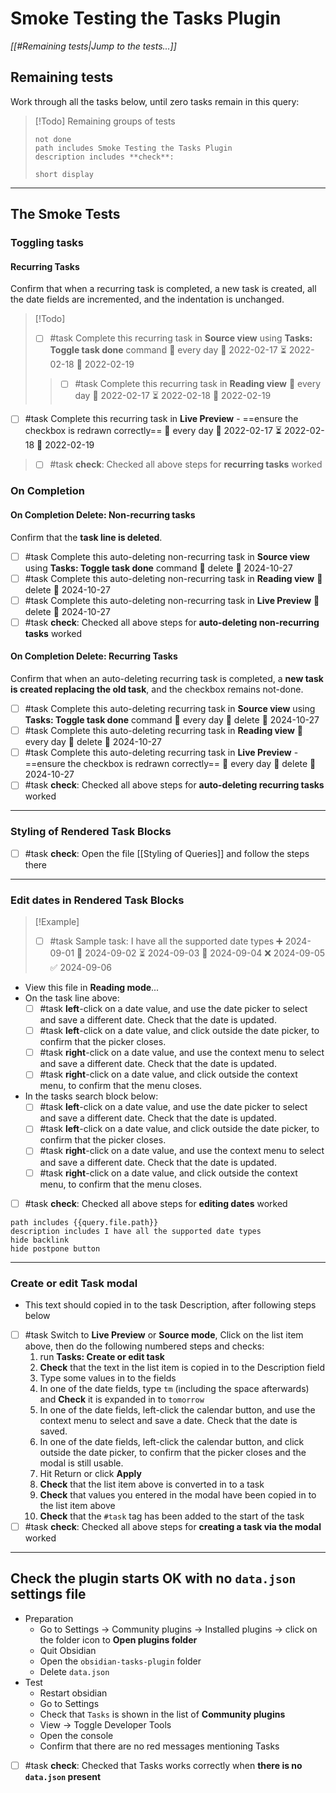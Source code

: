 # Smoke Testing the Tasks Plugin

*[[#Remaining tests|Jump to the tests...]]*

## Remaining tests

Work through all the tasks below, until zero tasks remain in this query:

> [!Todo] Remaining groups of tests
>
> ```tasks
> not done
> path includes Smoke Testing the Tasks Plugin
> description includes **check**:
>
> short display
> ```

---

## The Smoke Tests

### Toggling tasks

#### Recurring Tasks

Confirm that when a recurring task is completed, a new task is created, all the date fields are incremented, and the indentation is unchanged.

> [!Todo]
>
> - [ ] #task Complete this recurring task in **Source view** using **Tasks: Toggle task done** command 🔁 every day 🛫 2022-02-17 ⏳ 2022-02-18 📅 2022-02-19
>
> > - [ ] #task Complete this recurring task in **Reading view** 🔁 every day 🛫 2022-02-17 ⏳ 2022-02-18 📅 2022-02-19

- [ ] #task Complete this recurring task in **Live Preview** - ==ensure the checkbox is redrawn correctly== 🔁 every day 🛫 2022-02-17 ⏳ 2022-02-18 📅 2022-02-19

> - [ ] #task **check**: Checked all above steps for **recurring tasks** worked

### On Completion

#### On Completion Delete: Non-recurring tasks

Confirm that the **task line is deleted**.

- [ ] #task Complete this auto-deleting non-recurring task in **Source view** using **Tasks: Toggle task done** command 🏁 delete 📅 2024-10-27
- [ ] #task Complete this auto-deleting non-recurring task in **Reading view** 🏁 delete 📅 2024-10-27
- [ ] #task Complete this auto-deleting non-recurring task in **Live Preview** 🏁 delete 📅 2024-10-27
- [ ] #task **check**: Checked all above steps for **auto-deleting non-recurring tasks** worked

#### On Completion Delete: Recurring Tasks

Confirm that when an auto-deleting recurring task is completed, a **new task is created replacing the old task**, and the checkbox remains not-done.

- [ ] #task Complete this auto-deleting recurring task in **Source view** using **Tasks: Toggle task done** command 🔁 every day 🏁 delete 📅 2024-10-27
- [ ] #task Complete this auto-deleting recurring task in **Reading view** 🔁 every day 🏁 delete 📅 2024-10-27
- [ ] #task Complete this auto-deleting recurring task in **Live Preview** - ==ensure the checkbox is redrawn correctly== 🔁 every day 🏁 delete 📅 2024-10-27
- [ ] #task **check**: Checked all above steps for **auto-deleting recurring tasks** worked

---

### Styling of Rendered Task Blocks

- [ ] #task **check**: Open the file [[Styling of Queries]] and follow the steps there

---

### Edit dates in Rendered Task Blocks

> [!Example]
>
> - [ ] #task Sample task: I have all the supported date types ➕ 2024-09-01 🛫 2024-09-02 ⏳ 2024-09-03 📅 2024-09-04 ❌ 2024-09-05 ✅ 2024-09-06

- View this file in **Reading mode**...
- On the task line above:
  - [ ] #task **left**-click on a date value, and use the date picker to select and save a different date. Check that the date is updated.
  - [ ] #task **left**-click on a date value, and click outside the date picker, to confirm that the picker closes.
  - [ ] #task **right**-click on a date value, and use the context menu to select and save a different date. Check that the date is updated.
  - [ ] #task **right**-click on a date value, and click outside the context menu, to confirm that the menu closes.
- In the tasks search block below:
  - [ ] #task **left**-click on a date value, and use the date picker to select and save a different date. Check that the date is updated.
  - [ ] #task **left**-click on a date value, and click outside the date picker, to confirm that the picker closes.
  - [ ] #task **right**-click on a date value, and use the context menu to select and save a different date. Check that the date is updated.
  - [ ] #task **right**-click on a date value, and click outside the context menu, to confirm that the menu closes.
- [ ] #task **check**: Checked all above steps for **editing dates** worked

```tasks
path includes {{query.file.path}}
description includes I have all the supported date types
hide backlink
hide postpone button
```

---

### Create or edit Task modal

- This text should copied in to the task Description, after following steps below
- [ ] #task Switch to **Live Preview** or **Source mode**, Click on the list item above, then do the following numbered steps and checks:
    1. run **Tasks: Create or edit task**
    2. **Check** that the text in the list item is copied in to the Description field
    3. Type some values in to the fields
    4. In one of the date fields, type `tm` (including the space afterwards) and **Check** it is expanded in to `tomorrow`
    5. In one of the date fields, left-click the calendar button, and use the context menu to select and save a date. Check that the date is saved.
    6. In one of the date fields, left-click the calendar button, and click outside the date picker, to confirm that the picker closes and the modal is still usable.
    7. Hit Return or click **Apply**
    8. **Check** that the list item above is converted in to a task
    9. **Check** that values you entered in the modal have been copied in to the list item above
    10. **Check** that the `#task` tag has been added to the start of the task
- [ ] #task **check**: Checked all above steps for **creating a task via the modal** worked

---

## Check the plugin starts OK with no `data.json` settings file

- Preparation
  - Go to Settings -> Community plugins -> Installed plugins -> click on the folder icon to **Open plugins folder**
  - Quit Obsidian
  - Open the `obsidian-tasks-plugin` folder
  - Delete `data.json`
- Test
  - Restart obsidian
  - Go to Settings
  - Check that `Tasks` is shown in the list of **Community plugins**
  - View -> Toggle Developer Tools
  - Open the console
  - Confirm that there are no red messages mentioning Tasks
- [ ] #task **check**: Checked that Tasks works correctly when **there is no `data.json` present**
